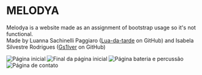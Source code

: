 # MELODYA
Melodya is a website made as an assignment of bootstrap usage so it's not functional.  
Made by Luanna Sachinelli Paggiaro ([Lua-da-tarde](https://github.com/Lua-da-tarde) on GitHub) and Isabela Silvestre Rodrigues ([Gs1lver](https://github.com/Gs1lver) on GitHub)

![Página inicial](https://github.com/Lua-da-tarde/MELODYA/blob/main/readMe/melodya1.png)
![Final da página inicial](https://github.com/Lua-da-tarde/MELODYA/blob/main/readMe/melodya2.png)
![Página bateria e percussão](https://github.com/Lua-da-tarde/MELODYA/blob/main/readMe/melodya3.png)
![Página de contato](https://github.com/Lua-da-tarde/MELODYA/blob/main/readMe/melodya4.png)
